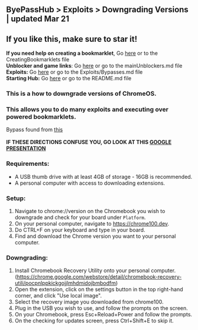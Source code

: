 ## ByePassHub > Exploits > Downgrading Versions | updated Mar 21
## If you like this, make sure to star it!
**If you need help on creating a bookmarklet**, Go [here](https://github.com/wea-f/ByePassHub/blob/main/Exploits/CreatingBookmarklets.md) or to the CreatingBookmarklets file<br>
**Unblocker and game links**: Go [here](https://github.com/wea-f/ByePassHub/blob/main/mainUnblockers.md) or go to the mainUnblockers.md file <br> 
**Exploits:** Go [here](https://github.com/wea-f/ByePassHub/blob/main/Exploits/Exploits%5CBypasses.md) or go to the Exploits/Bypasses.md file <br>
**Starting Hub:** Go [here](https://github.com/wea-f/ByePassHub/blob/main/Exploits/README.md) or go to the README.md file <br>
### This is a how to downgrade versions of ChromeOS. <br>
### This allows you to do many exploits and executing over powered bookmarklets.
Bypass found from [this](https://github.com/3kh0/balls-remover)<br> <br>
**IF THESE DIRECTIONS CONFUSE YOU, GO LOOK AT THIS [GOOGLE PRESENTATION](https://docs.google.com/presentation/d/1NCXDfjsBVDSR3JrpRXy4C-jz48mkIFaBVntpcbnJX_0/edit#slide=id.g14696d35f7e_0_97)** <br>

### Requirements:
- A USB thumb drive with at least 4GB of storage - 16GB is recommended.
- A personal computer with access to downloading extensions.

### Setup:
1. Navigate to chrome://version on the Chromebook you wish to downgrade and check for your board under `Platform`. 
2. On your personal computer, navigate to https://chrome100.dev.
3. Do CTRL+F on your keyboard and type in your board.
4. Find and download the Chrome version you want to your personal computer.

### Downgrading:
1. Install Chromebook Recovery Utility onto your personal computer. 
(https://chrome.google.com/webstore/detail/chromebook-recovery-utili/pocpnlppkickgojjlmhdmidojbmbodfm)
2. Open the extension, click on the settings button in the top right-hand corner, and click "Use local image".
3. Select the recovery image you downloaded from chrome100.
4. Plug in the USB you wish to use, and follow the prompts on the screen.
5. On your Chromebook, press Esc+Reload+Power and follow the prompts.
6. On the checking for updates screen, press Ctrl+Shift+E to skip it.
